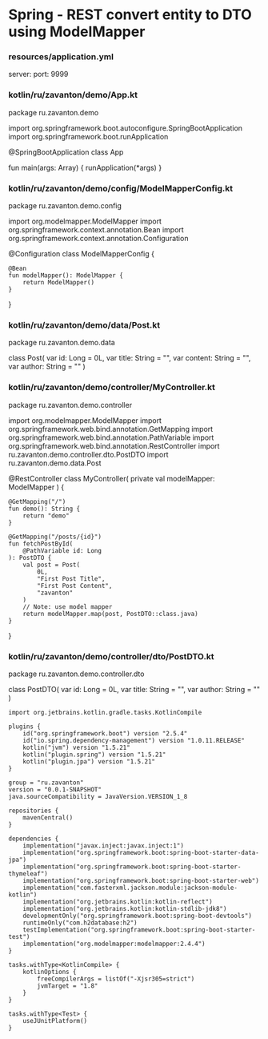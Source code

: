 # Spring - REST convert entity to DTO using ModelMapper


### resources/application.yml
server:
  port: 9999










### kotlin/ru/zavanton/demo/App.kt
package ru.zavanton.demo

import org.springframework.boot.autoconfigure.SpringBootApplication
import org.springframework.boot.runApplication

@SpringBootApplication
class App

fun main(args: Array<String>) {
    runApplication<App>(*args)
}










### kotlin/ru/zavanton/demo/config/ModelMapperConfig.kt
package ru.zavanton.demo.config

import org.modelmapper.ModelMapper
import org.springframework.context.annotation.Bean
import org.springframework.context.annotation.Configuration

@Configuration
class ModelMapperConfig {

    @Bean
    fun modelMapper(): ModelMapper {
        return ModelMapper()
    }
}










### kotlin/ru/zavanton/demo/data/Post.kt
package ru.zavanton.demo.data

class Post(
    var id: Long = 0L,
    var title: String = "",
    var content: String = "",
    var author: String = ""
)










### kotlin/ru/zavanton/demo/controller/MyController.kt
package ru.zavanton.demo.controller

import org.modelmapper.ModelMapper
import org.springframework.web.bind.annotation.GetMapping
import org.springframework.web.bind.annotation.PathVariable
import org.springframework.web.bind.annotation.RestController
import ru.zavanton.demo.controller.dto.PostDTO
import ru.zavanton.demo.data.Post

@RestController
class MyController(
    private val modelMapper: ModelMapper
) {

    @GetMapping("/")
    fun demo(): String {
        return "demo"
    }

    @GetMapping("/posts/{id}")
    fun fetchPostById(
        @PathVariable id: Long
    ): PostDTO {
        val post = Post(
            0L,
            "First Post Title",
            "First Post Content",
            "zavanton"
        )
        // Note: use model mapper
        return modelMapper.map(post, PostDTO::class.java)
    }
}










### kotlin/ru/zavanton/demo/controller/dto/PostDTO.kt
package ru.zavanton.demo.controller.dto

class PostDTO(
    var id: Long = 0L,
    var title: String = "",
    var author: String = ""
)



```
import org.jetbrains.kotlin.gradle.tasks.KotlinCompile

plugins {
	id("org.springframework.boot") version "2.5.4"
	id("io.spring.dependency-management") version "1.0.11.RELEASE"
	kotlin("jvm") version "1.5.21"
	kotlin("plugin.spring") version "1.5.21"
	kotlin("plugin.jpa") version "1.5.21"
}

group = "ru.zavanton"
version = "0.0.1-SNAPSHOT"
java.sourceCompatibility = JavaVersion.VERSION_1_8

repositories {
	mavenCentral()
}

dependencies {
	implementation("javax.inject:javax.inject:1")
	implementation("org.springframework.boot:spring-boot-starter-data-jpa")
	implementation("org.springframework.boot:spring-boot-starter-thymeleaf")
	implementation("org.springframework.boot:spring-boot-starter-web")
	implementation("com.fasterxml.jackson.module:jackson-module-kotlin")
	implementation("org.jetbrains.kotlin:kotlin-reflect")
	implementation("org.jetbrains.kotlin:kotlin-stdlib-jdk8")
	developmentOnly("org.springframework.boot:spring-boot-devtools")
	runtimeOnly("com.h2database:h2")
	testImplementation("org.springframework.boot:spring-boot-starter-test")
	implementation("org.modelmapper:modelmapper:2.4.4")
}

tasks.withType<KotlinCompile> {
	kotlinOptions {
		freeCompilerArgs = listOf("-Xjsr305=strict")
		jvmTarget = "1.8"
	}
}

tasks.withType<Test> {
	useJUnitPlatform()
}
```
